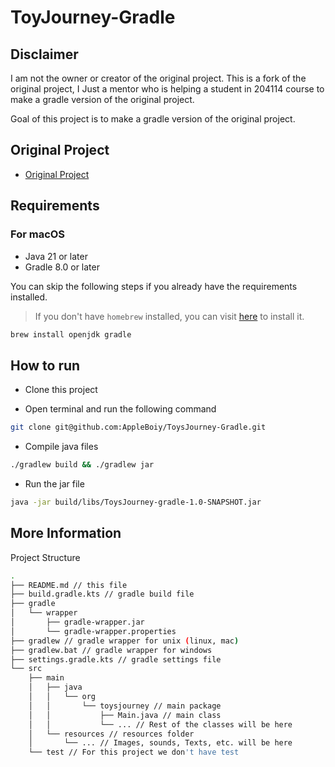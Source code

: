 # ToyJourney-Gradle

## Disclaimer

I am not the owner or creator of the original project.
This is a fork of the original project,
I Just a mentor who is helping a student in 204114 course to make a gradle version of the original project.

Goal of this project is to make a gradle version of the original project.

## Original Project

- [Original Project](https://github.com/Kazuki-Int/ToysJourney)

## Requirements

### For macOS

- Java 21 or later
- Gradle 8.0 or later

You can skip the following steps if you already have the requirements installed.

> If you don't have `homebrew` installed, you can
> visit [here](https://github.com/CSCMU-65s/cs-wiki101/blob/main/instructions/en/homebrew.md) to install it.

```bash
brew install openjdk gradle 
```

## How to run

- Clone this project

- Open terminal and run the following command

```bash
git clone git@github.com:AppleBoiy/ToysJourney-Gradle.git
```

- Compile java files

```bash
./gradlew build && ./gradlew jar
```

- Run the jar file

```bash
java -jar build/libs/ToysJourney-gradle-1.0-SNAPSHOT.jar
```

## More Information

Project Structure

```bash
.
├── README.md // this file
├── build.gradle.kts // gradle build file
├── gradle
│   └── wrapper
│       ├── gradle-wrapper.jar
│       └── gradle-wrapper.properties
├── gradlew // gradle wrapper for unix (linux, mac)
├── gradlew.bat // gradle wrapper for windows
├── settings.gradle.kts // gradle settings file
└── src
    ├── main
    │   ├── java
    │   │   └── org
    │   │       └── toysjourney // main package
    │   │           ├── Main.java // main class
    │   │           └── ... // Rest of the classes will be here
    │   └── resources // resources folder
    │       └── ... // Images, sounds, Texts, etc. will be here
    └── test // For this project we don't have test
     
```